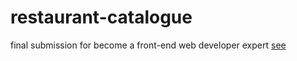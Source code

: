 # restaurant-catalogue
final submission for become a front-end web developer expert
[see](https://foodhunt1.netlify.app/)

